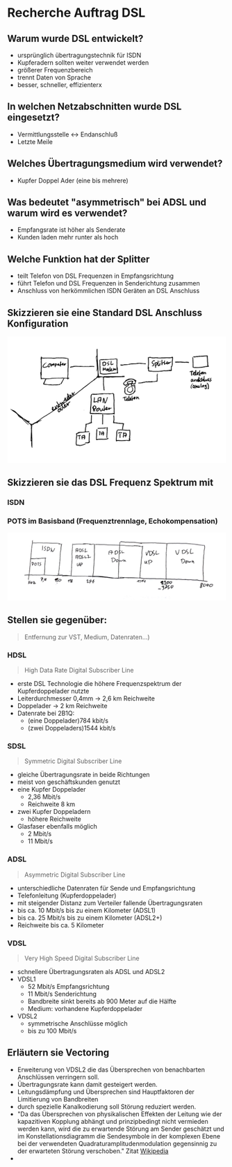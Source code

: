 # Recherche Auftrag DSL
## Warum wurde DSL entwickelt?
- ursprünglich übertragungstechnik für ISDN
- Kupferadern sollten weiter verwendet werden
- größerer Frequenzbereich
- trennt Daten von Sprache 
- besser, schneller, effizienterx
## In welchen Netzabschnitten wurde DSL eingesetzt?
- Vermittlungsstelle <-> Endanschluß
- Letzte Meile
## Welches Übertragungsmedium wird verwendet?
- Kupfer Doppel Ader (eine bis mehrere)
## Was bedeutet "asymmetrisch" bei ADSL und warum wird es verwendet?
- Empfangsrate ist höher als Senderate
- Kunden laden mehr runter als hoch
## Welche Funktion hat der Splitter
- teilt Telefon von DSL Frequenzen in Empfangsrichtung
- führt Telefon und DSL Frequenzen in Senderichtung zusammen
- Anschluss von herkömmlichen ISDN Geräten an DSL Anschluss
## Skizzieren sie eine Standard DSL Anschluss Konfiguration
![](./Material/20180206_DSL_Anschluss.jpg)
## Skizzieren sie das DSL Frequenz Spektrum mit 
### ISDN
### POTS im Basisband (Frequenztrennlage, Echokompensation)
![](./Material/20180315_DSL_Spektrum.jpg)
## Stellen sie gegenüber:
> Entfernung zur VST, Medium, Datenraten...)
### HDSL
> High Data Rate Digital Subscriber Line
- erste DSL Technologie die höhere Frequenzspektrum der Kupferdoppelader nutzte
- Leiterdurchmesser 0,4mm -> 2,6 km Reichweite
- Doppelader -> 2 km Reichweite
- Datenrate bei 2B1Q: 
    - (eine Doppelader)784 kbit/s
    - (zwei Doppeladers)1544 kbit/s
### SDSL
> Symmetric Digital Subscriber Line
- gleiche Übertragungsrate in beide Richtungen
- meist von geschäftskunden genutzt
- eine Kupfer Doppelader
    - 2,36 Mbit/s
    - Reichweite 8 km
- zwei Kupfer Doppeladern
    - höhere Reichweite
- Glasfaser ebenfalls möglich
    - 2 Mbit/s
    - 11 Mbit/s

### ADSL
> Asymmetric Digital Subscriber Line
- unterschiedliche Datenraten für Sende und Empfangsrichtung
- Telefonleitung (Kupferdoppelader)
- mit steigender Distanz zum Verteiler fallende Übertragungsraten
- bis ca. 10 Mbit/s bis zu einem Kilometer (ADSL1)
- bis ca. 25 Mbit/s bis zu einem Kilometer (ADSL2+)
- Reichweite bis ca. 5 Kilometer

### VDSL
> Very High Speed Digital Subscriber Line
- schnellere Übertragungsraten als ADSL und ADSL2
- VDSL1
    - 52 Mbit/s Empfangsrichtung
    - 11 Mbit/s Senderichtung 
    - Bandbreite sinkt bereits ab 900 Meter auf die Hälfte
    - Medium: vorhandene Kupferdoppelader
- VDSL2
    - symmetrische Anschlüsse möglich
    - bis zu 100 Mbit/s
## Erläutern sie Vectoring 
- Erweiterung von VDSL2 die das Übersprechen von benachbarten Anschlüssen verringern soll.
- Übertragungsrate kann damit gesteigert werden.
- Leitungsdämpfung und Übersprechen sind Hauptfaktoren der Limitierung von Bandbreiten
- durch spezielle Kanalkodierung soll Störung reduziert werden.
- "Da das Übersprechen von physikalischen Effekten der Leitung wie der kapazitiven Kopplung abhängt und prinzipbedingt nicht vermieden werden kann, wird die zu erwartende Störung am Sender geschätzt und im Konstellationsdiagramm die Sendesymbole in der komplexen Ebene bei der verwendeten Quadraturamplitudenmodulation gegensinnig zu der erwarteten Störung verschoben." Zitat [Wikipedia](https://de.wikipedia.org/wiki/VDSL2-Vectoring#Verfahren)
- 